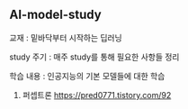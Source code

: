 ## AI-model-study
교재 : 밑바닥부터 시작하는 딥러닝

study 주기 : 매주 study를 통해 필요한 사항들 정리

학습 내용 : 인공지능의 기본 모델들에 대한 학습

1. 퍼셉트론 https://pred0771.tistory.com/92
